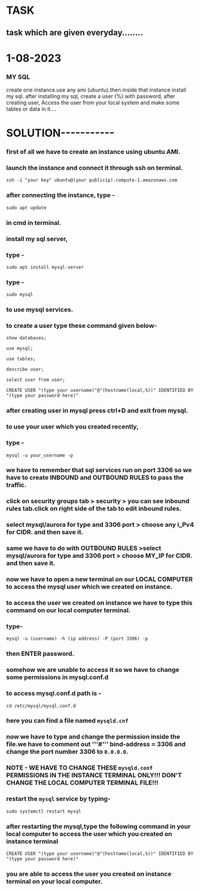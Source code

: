 # TASK
## task which are given everyday........

# 1-08-2023
### MY SQL 
create one instance.use any ami (ubuntu).then inside that instance install my sql.
after installing my sql, create a user (%) with password,
after creating user, Access the user from your local system and make some tables or data in it....

# SOLUTION-----------
### first of all we have to create an instance using ubuntu AMI.
### launch the instance and connect it through ssh on terminal.
```
ssh -i "your key" ubuntu@(your publicip).compute-1.amazonaws.com
```
### after connecting the instance, type -
```
sudo apt update
```
### in cmd in terminal.
### install my sql server,
### type - 
```
sudo apt install mysql-server
```
### type -
```
sudo mysql 
```
### to use mysql services.
### to create a user type these command given below-
```
show databases;
```
```
use mysql;
```
```
use tables;
```
```
describe user;
```
```
select user from user;
```
```
CREATE USER "(type your username)"@"(hostname(local,%))" IDENTIFIED BY "(type your password here)" 
```
### after creating user in mysql press ctrl+D and exit from mysql.
### to use your user which you created recently,
### type - 
```
mysql -u your_username -p
```
### we have to remember that sql services run on port 3306 so we have to create INBOUND and OUTBOUND RULES to pass the traffic.
### click on security groups tab > security > you can see inbound rules tab.click on right side of the tab to edit inbound rules.
### select mysql/aurora for type and 3306 port > choose any i_Pv4 for CIDR. and then save it.
### same we have to do with OUTBOUND RULES >select mysql/aurora for type and 3306 port > choose MY_IP for CIDR. and then save it.
### now we have to open a new terminal on our LOCAL COMPUTER to access the mysql user which we created on instance.
### to access the user we created on instance we have to type this command on our local computer terminal.
### type- 
```
mysql -u (username) -h (ip address) -P (port 3306) -p
```
### then ENTER password.
### somehow we are unable to access it so we have to change some permissions in mysql.conf.d
### to access mysql.conf.d path is - 
```
cd /etc/mysql/mysql.conf.d
```
### here you can find a file named ```mysqld.cnf```
### now we have to type and change the permission inside the file.we have to comment out  '''#'''  bind-address = 3306 and change the port number 3306 to ```0.0.0.0```.
### NOTE - WE HAVE TO CHANGE THESE ```mysqld.conf``` PERMISSIONS IN THE INSTANCE TERMINAL ONLY!!! DON'T CHANGE THE LOCAL COMPUTER TERMINAL FILE!!!
### restart the ```mysql``` service by typing-
```
sudo systemctl restart mysql
```
### after restarting the mysql,type the following command in your local computer to access the user which you created on instance terminal 
```
CREATE USER "(type your username)"@"(hostname(local,%))" IDENTIFIED BY "(type your password here)" 
```
### you are able to access the user you created on instance terminal on your local computer.
